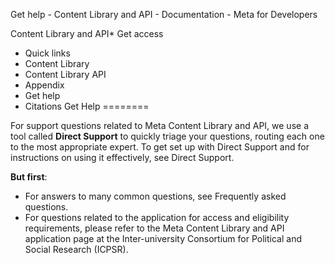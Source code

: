 Get help - Content Library and API - Documentation - Meta for Developers

Content Library and API* Get access
* Quick links
* Content Library
* Content Library API
* Appendix
* Get help
* Citations
Get Help
========

For support questions related to Meta Content Library and API, we use a tool called **Direct Support** to quickly triage your questions, routing each one to the most appropriate expert. To get set up with Direct Support and for instructions on using it effectively, see Direct Support.

**But first**:

* For answers to many common questions, see Frequently asked questions.
* For questions related to the application for access and eligibility requirements, please refer to the Meta Content Library and API application page at the Inter-university Consortium for Political and Social Research (ICPSR).